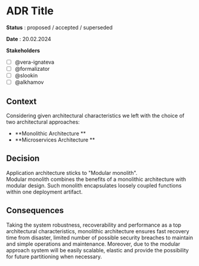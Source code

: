 # ADR Title

**Status** : proposed / accepted / superseded

**Date** : 20.02.2024

**Stakeholders**

- [ ] @vera-ignateva
- [ ] @formalizator
- [ ] @slookin
- [ ] @alkhamov

## Context
Considering given architectural characteristics we left with the choice of two architectural approaches:
- **Monolithic Architecture **
- **Microservices Architecture **

## Decision
Application architecture sticks to "Modular monolith".  
Modular monolith combines the benefits of a monolithic architecture with modular design. Such monolith encapsulates loosely coupled functions within one deployment artifact.

## Consequences
Taking the system robustness, recoverability and performance as a top architectural characteristics, monolithic architecture ensures fast recovery time from disaster, limited number of possible security breaches to maintain and simple operations and maintenance. 
Moreover, due to the modular approach system will be easily scalable, elastic and provide the possibility for future partitioning when necessary.

